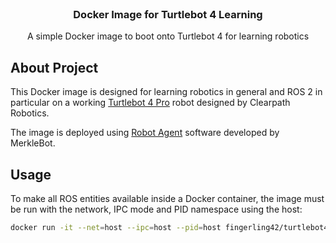 <br />
<div align="center">
<h3 align="center">Docker Image for Turtlebot 4 Learning</h3>

<p align="center">
    A simple Docker image to boot onto Turtlebot 4 for learning robotics
</p>
</div>


## About Project

This Docker image is designed for learning robotics in general and ROS 2 in particular on a working [Turtlebot 4 Pro](https://clearpathrobotics.com/turtlebot-4/) robot designed by Clearpath Robotics.

The image is deployed using [Robot Agent]((https://github.com/merklebot/robot-agent)) software developed by MerkleBot.


## Usage

To make all ROS entities available inside a Docker container, the image must be run with the network, IPC mode and PID namespace using the host:

```bash
docker run -it --net=host --ipc=host --pid=host fingerling42/turtlebot4-learning:humble
```
